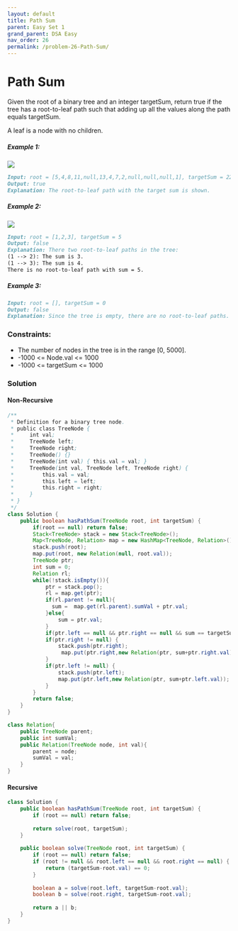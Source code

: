 ```yaml
---
layout: default
title: Path Sum
parent: Easy Set 1
grand_parent: DSA Easy
nav_order: 26
permalink: /problem-26-Path-Sum/
---
```

# Path Sum
Given the root of a binary tree and an integer targetSum, return true if the tree has a root-to-leaf path such that adding up all the values along the path equals targetSum.

A leaf is a node with no children.

##### Example 1:
![](../../assets/images/ds/pathsum1.jpeg)
```markdown
Input: root = [5,4,8,11,null,13,4,7,2,null,null,null,1], targetSum = 22
Output: true
Explanation: The root-to-leaf path with the target sum is shown.
```
##### Example 2:
![](../../assets/images/ds/pathsum2.jpeg)
```markdown
Input: root = [1,2,3], targetSum = 5
Output: false
Explanation: There two root-to-leaf paths in the tree:
(1 --> 2): The sum is 3.
(1 --> 3): The sum is 4.
There is no root-to-leaf path with sum = 5.
```
##### Example 3:
```markdown
Input: root = [], targetSum = 0
Output: false
Explanation: Since the tree is empty, there are no root-to-leaf paths.
```

### Constraints:
* The number of nodes in the tree is in the range [0, 5000].
* -1000 <= Node.val <= 1000
* -1000 <= targetSum <= 1000

### Solution
#### Non-Recursive 
```java
/**
 * Definition for a binary tree node.
 * public class TreeNode {
 *     int val;
 *     TreeNode left;
 *     TreeNode right;
 *     TreeNode() {}
 *     TreeNode(int val) { this.val = val; }
 *     TreeNode(int val, TreeNode left, TreeNode right) {
 *         this.val = val;
 *         this.left = left;
 *         this.right = right;
 *     }
 * }
 */
class Solution {
    public boolean hasPathSum(TreeNode root, int targetSum) {
        if(root == null) return false;
        Stack<TreeNode> stack = new Stack<TreeNode>();
        Map<TreeNode, Relation> map = new HashMap<TreeNode, Relation>();
        stack.push(root);
        map.put(root, new Relation(null, root.val));
        TreeNode ptr;
        int sum = 0;
        Relation rl;
        while(!stack.isEmpty()){
            ptr = stack.pop();
            rl = map.get(ptr);
            if(rl.parent != null){
              sum =  map.get(rl.parent).sumVal + ptr.val;
            }else{
                sum = ptr.val;
            }
            if(ptr.left == null && ptr.right == null && sum == targetSum) return true;
            if(ptr.right != null) {
                stack.push(ptr.right);
                 map.put(ptr.right,new Relation(ptr, sum+ptr.right.val));
            }
            if(ptr.left != null) {
                stack.push(ptr.left);
                map.put(ptr.left,new Relation(ptr, sum+ptr.left.val));
            }
        }
        return false;
    }
}

class Relation{
    public TreeNode parent;
    public int sumVal;
    public Relation(TreeNode node, int val){
        parent = node;
        sumVal = val;
    }
}
```

#### Recursive
```java
class Solution {
    public boolean hasPathSum(TreeNode root, int targetSum) {
        if (root == null) return false; 
        
        return solve(root, targetSum);
    }
    
    public boolean solve(TreeNode root, int targetSum) { 
        if (root == null) return false;
        if (root != null && root.left == null && root.right == null) { 
            return (targetSum-root.val) == 0; 
        }
        
        boolean a = solve(root.left, targetSum-root.val);
        boolean b = solve(root.right, targetSum-root.val);
        
        return a || b; 
    }
}
```

